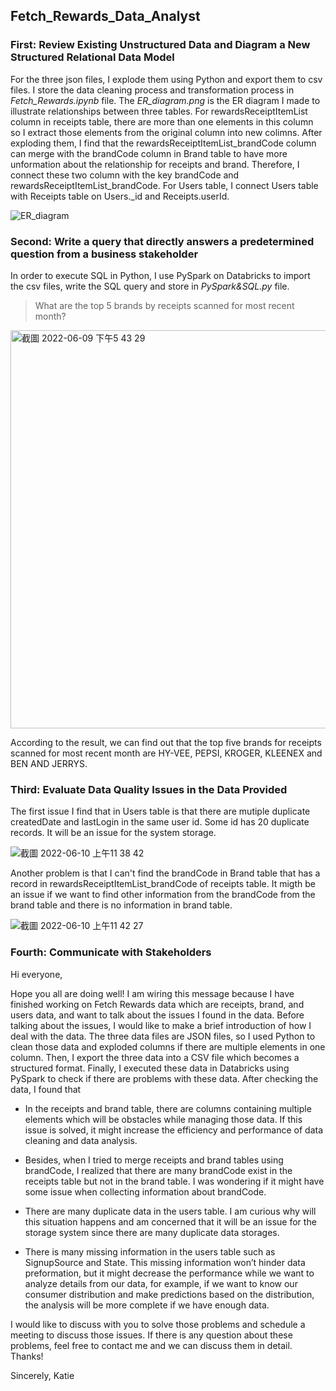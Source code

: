## Fetch_Rewards_Data_Analyst

### First: Review Existing Unstructured Data and Diagram a New Structured Relational Data Model

For the three json files, I explode them using Python and export them to csv files. I store the data cleaning process and transformation process in  *Fetch_Rewards.ipynb* file. The *ER_diagram.png* is the ER diagram I made to illustrate relationships between three tables. For rewardsReceiptItemList column in receipts table, there are more than one elements in this column so I extract those elements from the original column into new colimns. After exploding them, I find that the rewardsReceiptItemList_brandCode column can merge with the brandCode column in Brand table to have more unformation about the relationship for receipts and brand. Therefore, I connect these two column with the key brandCode and rewardsReceiptItemList_brandCode. For Users table, I connect Users table with Receipts table on Users._id and Receipts.userId. 

![ER_diagram](https://user-images.githubusercontent.com/62042891/172951436-b06f0444-b6c5-4fa2-8e79-47a2aa19accc.png)

### Second: Write a query that directly answers a predetermined question from a business stakeholder

In order to execute SQL in Python, I use PySpark on Databricks to import the csv files, write the SQL query and store in *PySpark&SQL.py* file.

> What are the top 5 brands by receipts scanned for most recent month?

<img width="637" alt="截圖 2022-06-09 下午5 43 29" src="https://user-images.githubusercontent.com/62042891/172950366-0a838fad-890b-4fee-9231-732ed827ee47.png">

According to the result, we can find out that the top five brands for receipts scanned for most recent month are HY-VEE, PEPSI, KROGER, KLEENEX and BEN AND JERRYS.

### Third: Evaluate Data Quality Issues in the Data Provided

The first issue I find that in Users table is that there are mutiple duplicate createdDate and lastLogin in the same user id. Some id has 20 duplicate  records. It will be an issue for the system storage.

![截圖 2022-06-10 上午11 38 42](https://user-images.githubusercontent.com/62042891/173101357-774d7795-cf2c-48b8-b600-c2625d6bee35.png)

Another problem is that I can't find the brandCode in Brand table that has a record in rewardsReceiptItemList_brandCode of receipts table. It migth be an issue if we want to find other information from the brandCode from the brand table and there is no information in brand table.

![截圖 2022-06-10 上午11 42 27](https://user-images.githubusercontent.com/62042891/173102083-a98f9e8c-7612-4889-bad7-68b150f65b5a.png)



### Fourth: Communicate with Stakeholders

Hi everyone, 

Hope you all are doing well! I am wiring this message because I have finished working on Fetch Rewards data which are receipts, brand, and users data, and want to talk about the issues I found in the data. Before talking about the issues, I would like to make a brief introduction of how I deal with the data. The three data files are JSON files, so I used Python to clean those data and exploded columns if there are multiple elements in one column. Then, I export the three data into a CSV file which becomes a structured format. Finally, I executed these data in Databricks using PySpark to check if there are problems with these data. After checking the data, I found that

-	In the receipts and brand table, there are columns containing multiple elements which will be obstacles while managing those data. If this issue is solved, it might increase the efficiency and performance of data cleaning and data analysis. 

-	Besides, when I tried to merge receipts and brand tables using brandCode, I realized that there are many brandCode exist in the receipts table but not in the brand table. I was wondering if it might have some issue when collecting information about brandCode. 

-	There are many duplicate data in the users table. I am curious why will this situation happens and am concerned that it will be an issue for the storage system since there are many duplicate data storages.

-	There is many missing information in the users table such as SignupSource and State. This missing information won’t hinder data preformation, but it might decrease the performance while we want to analyze details from our data, for example, if we want to know our consumer distribution and make predictions based on the distribution, the analysis will be more complete if we have enough data.

I would like to discuss with you to solve those problems and schedule a meeting to discuss those issues. If there is any question about these problems, feel free to contact me and we can discuss them in detail. Thanks!

Sincerely,
Katie

